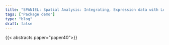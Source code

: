 ```yaml
---
title: "SPANIEL: Spatial Analysis: Integrating, Expression data with Location"
tags: ["Package demo"]
type: "blog"
draft: false
---
```


{{< abstracts paper="paper40">}}


